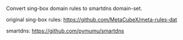 Convert sing-box domain rules to smartdns domain-set.

original sing-box rules:
https://github.com/MetaCubeX/meta-rules-dat

smartdns:
https://github.com/pymumu/smartdns
